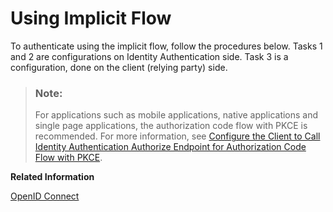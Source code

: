<!-- loio3299d2ff91b14f60bf27e662d623cb11 -->

# Using Implicit Flow

To authenticate using the implicit flow, follow the procedures below. Tasks 1 and 2 are configurations on Identity Authentication side. Task 3 is a configuration, done on the client \(relying party\) side.

> ### Note:  
> For applications such as mobile applications, native applications and single page applications, the authorization code flow with PKCE is recommended. For more information, see [Configure the Client to Call Identity Authentication Authorize Endpoint for Authorization Code Flow with PKCE](configure-the-client-to-call-identity-authentication-authorize-endpoint-for-authorization-a721157.md).

**Related Information**  


[OpenID Connect](openid-connect-a789c9c.md "You can use Identity Authentication for authentication in OpenID Connect protected applications.")

